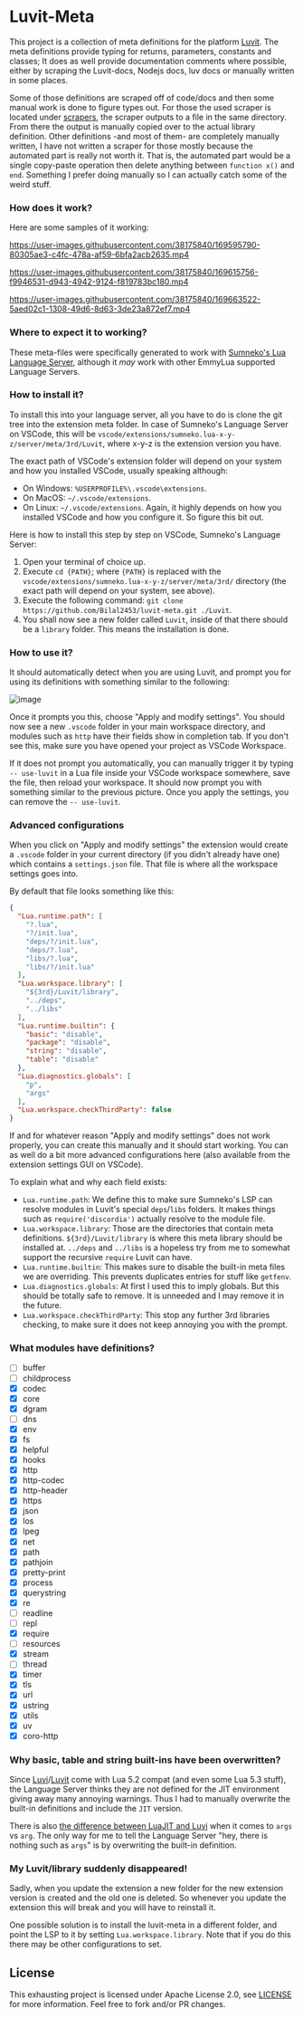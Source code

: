 # Luvit-Meta

This project is a collection of meta definitions for the platform [Luvit](https://github.com/Luvit/Luvit). The meta definitions provide typing for returns, parameters, constants and classes; It does as well provide documentation comments where possible, either by scraping the Luvit-docs, Nodejs docs, luv docs or manually written in some places.

Some of those definitions are scraped off of code/docs and then some manual work is done to figure types out. For those the used scraper is located under [scrapers](/scrapers), the scraper outputs to a file in the same directory. From there the output is manually copied over to the actual library definition.
Other definitions -and most of them- are completely manually written, I have not written a scraper for those mostly because the automated part is really not worth it. That is, the automated part would be a single copy-paste operation then delete anything between `function x()` and `end`. Something I prefer doing manually so I can actually catch some of the weird stuff.

### How does it work?

Here are some samples of it working:

https://user-images.githubusercontent.com/38175840/169595790-80305ae3-c4fc-478a-af59-6bfa2acb2635.mp4


https://user-images.githubusercontent.com/38175840/169615756-f9946531-d943-4942-9124-f819783bc180.mp4


https://user-images.githubusercontent.com/38175840/169663522-5aed02c1-1308-49d6-8d63-3de23a872ef7.mp4


### Where to expect it to working?

These meta-files were specifically generated to work with [Sumneko's Lua Language Server](https://github.com/sumneko/lua-language-server/), although it *may* work with other EmmyLua supported Language Servers.

### How to install it?

To install this into your language server, all you have to do is clone the git tree into the extension meta folder. In case of Sumneko's Language Server on VSCode, this will be `vscode/extensions/sumneko.lua-x-y-z/server/meta/3rd/Luvit`, where x-y-z is the extension version you have.

The exact path of VSCode's extension folder will depend on your system and how you installed VSCode, usually speaking although:
  - On Windows: `%USERPROFILE%\.vscode\extensions`.
  - On MacOS: `~/.vscode/extensions`.
  - On Linux: `~/.vscode/extensions`.
Again, it highly depends on how you installed VSCode and how you configure it. So figure this bit out.


Here is how to install this step by step on VSCode, Sumneko's Language Server:

1. Open your terminal of choice up.
2. Execute `cd {PATH}`; where `{PATH}` is replaced with the `vscode/extensions/sumneko.lua-x-y-z/server/meta/3rd/` directory (the exact path will depend on your system, see above).
3. Execute the following command: `git clone https://github.com/Bilal2453/luvit-meta.git ./Luvit`.
4. You shall now see a new folder called `Luvit`, inside of that there should be a `library` folder. This means the installation is done.

### How to use it?

It should automatically detect when you are using Luvit, and prompt you for using its definitions with something similar to the following:

![image](https://user-images.githubusercontent.com/38175840/169589684-c5770fc0-7026-4d13-b957-f776966b676d.png)

Once it prompts you this, choose "Apply and modify settings". You should now see a new `.vscode` folder in your main workspace directory, and modules such as `http` have their fields show in completion tab. If you don't see this, make sure you have opened your project as VSCode Workspace.

If it does not prompt you automatically, you can manually trigger it by typing `-- use-luvit` in a Lua file inside your VSCode workspace somewhere, save the file, then reload your workspace. It should now prompt you with something similar to the previous picture. Once you apply the settings, you can remove the `-- use-luvit`.

### Advanced configurations

When you click on "Apply and modify settings" the extension would create a `.vscode` folder in your current directory (if you didn't already have one) which contains a `settings.json` file.  That file is where all the workspace settings goes into.

By default that file looks something like this:

```json
{
  "Lua.runtime.path": [
    "?.lua",
    "?/init.lua",
    "deps/?/init.lua",
    "deps/?.lua",
    "libs/?.lua",
    "libs/?/init.lua"
  ],
  "Lua.workspace.library": [
    "${3rd}/Luvit/library",
    "../deps",
    "../libs"
  ],
  "Lua.runtime.builtin": {
    "basic": "disable",
    "package": "disable",
    "string": "disable",
    "table": "disable"
  },
  "Lua.diagnostics.globals": [
    "p",
    "args"
  ],
  "Lua.workspace.checkThirdParty": false
}
```

If and for whatever reason "Apply and modify settings" does not work properly, you can create this manually and it should start working.  You can as well do a bit more advanced configurations here (also available from the extension settings GUI on VSCode).

To explain what and why each field exists:

  - `Lua.runtime.path`: We define this to make sure Sumneko's LSP can resolve modules in Luvit's special `deps`/`libs` folders. It makes things such as `require('discordia')` actually resolve to the module file.
  - `Lua.workspace.library`: Those are the directories that contain meta definitions. `${3rd}/Luvit/library` is where this meta library should be installed at. `../deps` and `../libs` is a hopeless try from me to somewhat support the recursive `require` Luvit can have.
  - `Lua.runtime.builtin`: This makes sure to disable the built-in meta files we are overriding. This prevents duplicates entries for stuff like `getfenv`.
  - `Lua.diagnostics.globals`: At first I used this to imply globals. But this should be totally safe to remove. It is unneeded and I may remove it in the future.
  - `Lua.workspace.checkThirdParty`: This stop any further 3rd libraries checking, to make sure it does not keep annoying you with the prompt.

### What modules have definitions?

- [ ] buffer
- [ ] childprocess
- [x] codec
- [x] core
- [x] dgram
- [ ] dns
- [x] env
- [x] fs
- [x] helpful
- [x] hooks
- [x] http
- [x] http-codec
- [x] http-header
- [x] https
- [x] json
- [x] los
- [x] lpeg
- [x] net
- [x] path
- [x] pathjoin
- [x] pretty-print
- [x] process
- [x] querystring
- [x] re
- [ ] readline
- [ ] repl
- [x] require
- [ ] resources
- [x] stream
- [ ] thread
- [x] timer
- [x] tls
- [x] url
- [x] ustring
- [x] utils
- [x] uv
- [x] coro-http

### Why basic, table and string built-ins have been overwritten?

Since [Luvi](https://github.com/Luvit/Luvi)/[Luvit](https://github.com/Luvit/Luvit) come with Lua 5.2 compat (and even some Lua 5.3 stuff), the Language Server thinks they are not defined for the JIT environment giving away many annoying warnings. Thus I had to manually overwrite the built-in definitions and include the `JIT` version.

There is also [the difference between LuaJIT and Luvi](https://github.com/Luvit/Luvi#integration-with-cs-main-function) when it comes to `args` vs `arg`. The only way for me to tell the Language Server "hey, there is nothing such as `args`" is by overwriting the built-in definition.

### My Luvit/library suddenly disappeared!

Sadly, when you update the extension a new folder for the new extension version is created and the old one is deleted.  So whenever you update the extension this will break and you will have to reinstall it.

One possible solution is to install the luvit-meta in a different folder, and point the LSP to it by setting `Lua.workspace.library`. Note that if you do this there may be other configurations to set.

## License

This exhausting project is licensed under Apache License 2.0, see [LICENSE](/LICENSE) for more information. Feel free to fork and/or PR changes.
